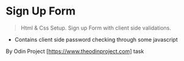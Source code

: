 # Sign Up Form
> Html & Css Setup.
> Sign up Form with client side validations.

* Contains client side password checking through some javascript

By Odin Project [https://www.theodinproject.com] task 